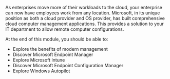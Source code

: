 As enterprises move more of their workloads to the cloud, your enterprise can now have employees work from any location. Microsoft, in its unique position as both a cloud provider and OS provider, has built comprehensive cloud computer management applications. This provides a solution to your IT department to allow remote computer configurations.

At the end of this module, you should be able to:

- Explore the benefits of modern management
- Discover Microsoft Endpoint Manager
- Explore Microsoft Intune
- Discover Microsoft Endpoint Configuration Manager
- Explore Windows Autopilot
